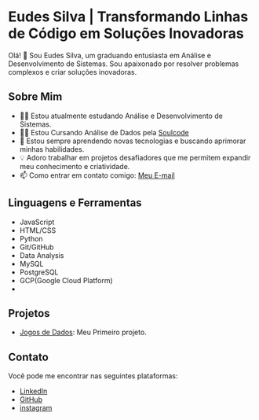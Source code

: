 # Eudes Silva | Transformando Linhas de Código em Soluções Inovadoras

Olá! 👋 Sou Eudes Silva, um graduando entusiasta em Análise e Desenvolvimento de Sistemas. Sou apaixonado por resolver problemas complexos e criar soluções inovadoras.

## Sobre Mim

- 👨‍💻 Estou atualmente estudando Análise e Desenvolvimento de Sistemas.
- 👨‍💻 Estou Cursando Análise de Dados pela [Soulcode](https://soulcode.com/)
- 🌱 Estou sempre aprendendo novas tecnologias e buscando aprimorar minhas habilidades.
- 💡 Adoro trabalhar em projetos desafiadores que me permitem expandir meu conhecimento e criatividade.
- 📫 Como entrar em contato comigo: [Meu E-mail](eudsjs@gmail.com)

## Linguagens e Ferramentas

- JavaScript
- HTML/CSS
- Python
- Git/GitHub
- Data Analysis
- MySQL
- PostgreSQL
- GCP(Google Cloud Platform)
- 

## Projetos

- [Jogos de Dados](https://github.com/Eudesjs/Projetos_Python): Meu Primeiro projeto.


## Contato

Você pode me encontrar nas seguintes plataformas:

- [LinkedIn](linkedin.com/in/devops-eudes-silva)
- [GitHub](https://github.com/Eudesjs)
- [instagram](https://instagram.com/@eudes_silvaofc)

